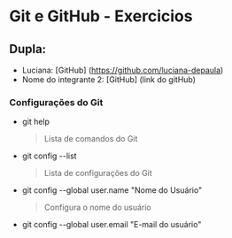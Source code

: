 # Git e GitHub - Exercicios
## Dupla:
- Luciana: [GitHub] (https://github.com/luciana-depaula)
- Nome do integrante 2: [GitHub] (link do gitHub)

### Configurações do Git
- git help
    > Lista de comandos do Git
- git config --list
    >Lista de configurações do Git
- git config --global user.name "Nome do Usuário"
    >Configura o nome do usuário
- git config --global user.email "E-mail do usuário"